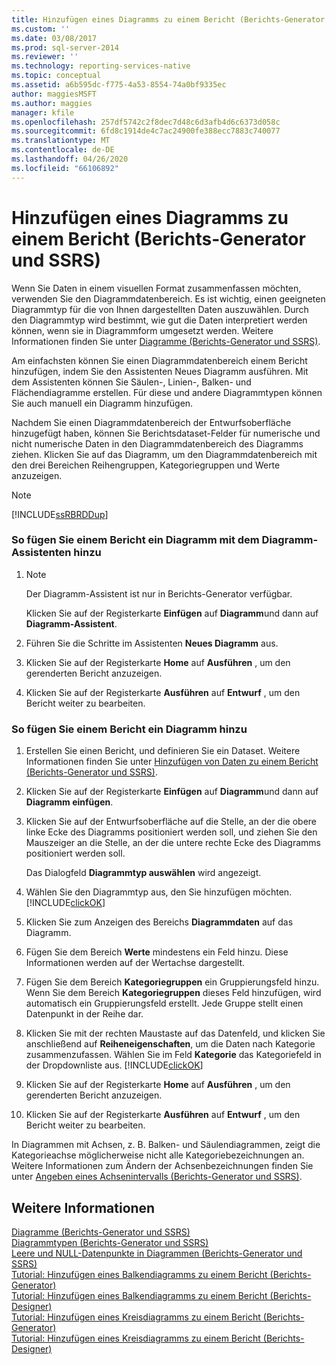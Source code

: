 ```yaml
---
title: Hinzufügen eines Diagramms zu einem Bericht (Berichts-Generator und SSRS) | Microsoft-Dokumentation
ms.custom: ''
ms.date: 03/08/2017
ms.prod: sql-server-2014
ms.reviewer: ''
ms.technology: reporting-services-native
ms.topic: conceptual
ms.assetid: a6b595dc-f775-4a53-8554-74a0bf9335ec
author: maggiesMSFT
ms.author: maggies
manager: kfile
ms.openlocfilehash: 257df5742c2f8dec7d48c6d3afb4d6c6373d058c
ms.sourcegitcommit: 6fd8c1914de4c7ac24900fe388ecc7883c740077
ms.translationtype: MT
ms.contentlocale: de-DE
ms.lasthandoff: 04/26/2020
ms.locfileid: "66106892"
---
```

# <a name="add-a-chart-to-a-report-report-builder-and-ssrs"></a>Hinzufügen eines Diagramms zu einem Bericht (Berichts-Generator und SSRS)
  Wenn Sie Daten in einem visuellen Format zusammenfassen möchten, verwenden Sie den Diagrammdatenbereich. Es ist wichtig, einen geeigneten Diagrammtyp für die von Ihnen dargestellten Daten auszuwählen. Durch den Diagrammtyp wird bestimmt, wie gut die Daten interpretiert werden können, wenn sie in Diagrammform umgesetzt werden. Weitere Informationen finden Sie unter [Diagramme &#40;Berichts-Generator und SSRS&#41;](charts-report-builder-and-ssrs.md).  
  
 Am einfachsten können Sie einen Diagrammdatenbereich einem Bericht hinzufügen, indem Sie den Assistenten Neues Diagramm ausführen. Mit dem Assistenten können Sie Säulen-, Linien-, Balken- und Flächendiagramme erstellen. Für diese und andere Diagrammtypen können Sie auch manuell ein Diagramm hinzufügen.  
  
 Nachdem Sie einen Diagrammdatenbereich der Entwurfsoberfläche hinzugefügt haben, können Sie Berichtsdataset-Felder für numerische und nicht numerische Daten in den Diagrammdatenbereich des Diagramms ziehen. Klicken Sie auf das Diagramm, um den Diagrammdatenbereich mit den drei Bereichen Reihengruppen, Kategoriegruppen und Werte anzuzeigen.  
  
> [!NOTE]  
>  [!INCLUDE[ssRBRDDup](../../includes/ssrbrddup-md.md)]  
  
### <a name="to-add-a-chart-to-a-report-by-using-the-chart-wizard"></a>So fügen Sie einem Bericht ein Diagramm mit dem Diagramm-Assistenten hinzu  
  
1.  > [!NOTE]  
    >  Der Diagramm-Assistent ist nur in Berichts-Generator verfügbar.  
  
     Klicken Sie auf der Registerkarte **Einfügen** auf **Diagramm**und dann auf **Diagramm-Assistent**.  
  
2.  Führen Sie die Schritte im Assistenten **Neues Diagramm** aus.  
  
3.  Klicken Sie auf der Registerkarte **Home** auf **Ausführen** , um den gerenderten Bericht anzuzeigen.  
  
4.  Klicken Sie auf der Registerkarte **Ausführen** auf **Entwurf** , um den Bericht weiter zu bearbeiten.  
  
### <a name="to-add-a-chart-to-a-report"></a>So fügen Sie einem Bericht ein Diagramm hinzu  
  
1.  Erstellen Sie einen Bericht, und definieren Sie ein Dataset. Weitere Informationen finden Sie unter [Hinzufügen von Daten zu einem Bericht &#40;Berichts-Generator und SSRS&#41;](../report-data/report-datasets-ssrs.md).  
  
2.  Klicken Sie auf der Registerkarte **Einfügen** auf **Diagramm**und dann auf **Diagramm einfügen**.  
  
3.  Klicken Sie auf der Entwurfsoberfläche auf die Stelle, an der die obere linke Ecke des Diagramms positioniert werden soll, und ziehen Sie den Mauszeiger an die Stelle, an der die untere rechte Ecke des Diagramms positioniert werden soll.  
  
     Das Dialogfeld **Diagrammtyp auswählen** wird angezeigt.  
  
4.  Wählen Sie den Diagrammtyp aus, den Sie hinzufügen möchten. [!INCLUDE[clickOK](../../../includes/clickok-md.md)]  
  
5.  Klicken Sie zum Anzeigen des Bereichs **Diagrammdaten** auf das Diagramm.  
  
6.  Fügen Sie dem Bereich **Werte** mindestens ein Feld hinzu. Diese Informationen werden auf der Wertachse dargestellt.  
  
7.  Fügen Sie dem Bereich **Kategoriegruppen** ein Gruppierungsfeld hinzu. Wenn Sie dem Bereich **Kategoriegruppen** dieses Feld hinzufügen, wird automatisch ein Gruppierungsfeld erstellt. Jede Gruppe stellt einen Datenpunkt in der Reihe dar.  
  
8.  Klicken Sie mit der rechten Maustaste auf das Datenfeld, und klicken Sie anschließend auf **Reiheneigenschaften**, um die Daten nach Kategorie zusammenzufassen. Wählen Sie im Feld **Kategorie** das Kategoriefeld in der Dropdownliste aus. [!INCLUDE[clickOK](../../../includes/clickok-md.md)]  
  
9. Klicken Sie auf der Registerkarte **Home** auf **Ausführen** , um den gerenderten Bericht anzuzeigen.  
  
10. Klicken Sie auf der Registerkarte **Ausführen** auf **Entwurf** , um den Bericht weiter zu bearbeiten.  
  
 In Diagrammen mit Achsen, z. B. Balken- und Säulendiagrammen, zeigt die Kategorieachse möglicherweise nicht alle Kategoriebezeichnungen an. Weitere Informationen zum Ändern der Achsenbezeichnungen finden Sie unter [Angeben eines Achsenintervalls (Berichts-Generator und SSRS)](specify-an-axis-interval-report-builder-and-ssrs.md).  
  
## <a name="see-also"></a>Weitere Informationen  
 [Diagramme &#40;Berichts-Generator und SSRS&#41;](charts-report-builder-and-ssrs.md)   
 [Diagrammtypen &#40;Berichts-Generator und SSRS&#41;](chart-types-report-builder-and-ssrs.md)   
 [Leere und NULL-Datenpunkte in Diagrammen (Berichts-Generator und SSRS)](empty-and-null-data-points-in-charts-report-builder-and-ssrs.md)   
 [Tutorial: Hinzufügen eines Balkendiagramms zu einem Bericht (Berichts-Generator)](https://go.microsoft.com/fwlink/?LinkId=198052)   
 [Tutorial: Hinzufügen eines Balkendiagramms zu einem Bericht (Berichts-Designer)](https://go.microsoft.com/fwlink/?LinkId=198042)   
 [Tutorial: Hinzufügen eines Kreisdiagramms zu einem Bericht (Berichts-Generator)](https://go.microsoft.com/fwlink/?LinkId=198051)   
 [Tutorial: Hinzufügen eines Kreisdiagramms zu einem Bericht (Berichts-Designer)](https://go.microsoft.com/fwlink/?LinkId=198041)  
  
  
